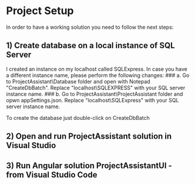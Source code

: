 # Project Setup
In order to have a working solution you need to follow the next steps:
  ## 1) Create database on a local instance of SQL Server
  I created an instance on my localhost called SQLExpress. In case you have a different instance name, please perform the following changes:
    ### a. Go to ProjectAssistant\Database folder and open with Notepad "CreateDbBatch". Replace "localhost\SQLEXPRESS" with your SQL server instance name.
    ### b. Go to ProjectAssistant\ProjectAssistant folder and opwn appSettings.json. Replace "localhost\\SQLExpress" with your SQL server instance name.
    
   To create the database just double-click on CreateDbBatch
  
  ## 2) Open and run ProjectAssistant solution in Visual Studio
  
  ## 3) Run Angular solution ProjectAssistantUI - from Visual Studio Code
